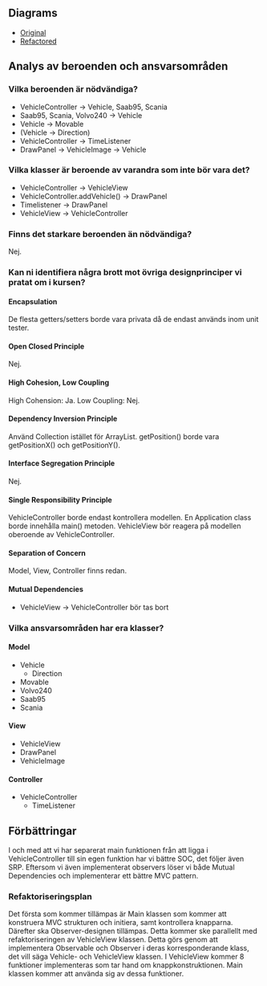 ## Diagrams
- [Original](https://viewer.diagrams.net/?tags=%7B%7D&highlight=0000ff&edit=_blank&layers=1&nav=1&title=diagram.drawio#R7V1Zc%2BK4Fv41qZp5yC3LC4bHkKW7Z9LT6U56exRYAXdsizEiSz%2FMb7%2BSN4wlYQNeWFSVqmAhG1vfd46OziKfGZf%2B67sQzqYfsYO8M11zXs%2BMqzNd1w2rT%2F%2BxlrekxbSsuGUSuk7cBpYN9%2B5vlDRqSevCddB8pSPB2CPubLVxjIMAjclKGwxD%2FLLa7RF7q786gxPENdyPoce3fncdMo1b%2B7q9bH%2BP3Mk0%2FWXQG8Tf%2BDDtnDzJfAod%2FJJrMq7PjMsQYxJ%2F8l8vkcdGLx2X7x%2Fevnu3T713f32e%2Fwu%2FDv9%2B%2BOfbeXyxm01OyR4hRAHZ%2BtK%2Fnx5v3n8zf%2F2Y3d18ftHeXYz%2BOk9O0Z6ht0jG6xuaumMPXeKAhNjzUJg8PHlLR3T%2B4voeDOjR8JH2uk%2B%2B0egx9NxJQD%2BP6Y3SM43hMwqJS8G4SL4geEZbx1PXc27hG16wx5kTOH5Kj4ZTHLq%2F6WWhR78CtIF%2BHZKEV3pvpcc9OzP56RDNaZ%2B7dIxA1nQL5yTpM6YPBGdzdxTdMOviw3DiBkNMCPbTC%2BFF4CAn%2FfUUdC26lRA%2FZTRiX1dEJkGQjQZ6zfEyQeodwj4i4RvtknzbS4BJpM5KDl%2BWDAb9pG2aY6%2BRNsJEaibZlbMf%2B0KlDAYTOgTZr%2BnG6s8BU%2FB7PcHvUTxWfg56FPYAEjRkgzjP85F%2ByD3osili6QaMBRxjz5l6Qh6kV71gZ1MkipSlo05y9PTQI5GScz6DYzeY3EZ9rsxly5fkuVkTpuc%2BehExpq7joCAiDoEEjjJhmGF6K9HAWEP6R4fvUvufdWbRG7qkx2B5TP9Y95BQqaMcg25EJkSJ%2B4IYeQuc5Em3VrbLSfe2imYZy4qo50m2Avem2OpCbInrM13CsH2IPh43uisaZ0p8L%2FnYFOqW3jHqBof6f%2FQwmYe%2BueiFTfsh9JECvlbg7X7HwFtC4J9j4OexxF%2BEIXy7delw6T2PjVnCC3o4IdngHC0nmsIeaGbH4Jsc%2BByUnhsZmYkoAKEBVoKzTxFjl0uBfWC4X50DDnyDB98QAO3BEfLu8NwlLmbXD%2BO%2BBQLsCcZGRauxvzvEf9tfvv4y7d%2FPPdC7mYXBrfnx%2Fbkhns%2Bh4yRC%2FMefsZA%2FY3odJcjbgdyiFhejLJLkIVv5w7kCeHeAey1qaiHAZk8C8CiET0qGa4B4UFFRNwexLYF4TrG5DiZ0IlY4776%2BBi0usMU496U4w5AooOsC2mxxTS0GeiABmo7JHA2Ro1CuwV3WtemVuoU5lOlQo1ChXAvKg67tL4t3eSdKG5GHRTjCnwKF8844G3rXRljqiJXj%2FPiogN4daLNrKwwYgMMOOROURlLpEE3xBAfQu162FkZn2ecWRz4t1vgLEfKWhErhguBV5xl6dckPhhqFIz76mWDIPl%2B95g%2Fe0oOAPnDuJHb4M70eO1ieFh0tz3MuWPCeHo48PH56mLpB3HzjenLH9rrg6RwvwjFaw4QELmrJThBZM%2Fx6otDZkK8lTIg8SNzn1USC2h2h%2FOr6HsLRwOIoouLuLcTd7ULgXbRkE0XCQWombBZ5B4XIexbA38PIO%2B8jiKKzsQUST0sjjD0EAzUz5QV7p%2Fh7FexrU0WiRaOKydQJsSjYLoK4qZAM0GRLRrWYqBHm3pZavEacSxeNajFRA9D9FlW2BGg%2BfSYBeoaQcwPHBIcp0A5esLFWUG8DNQAVdXdj0zPgoV7JklLrhdbXCyDzHGQxHoHqt0UsAWtoIl8wGGaFBYPw9zpI1eUzA9iK4cfx5unm5czcVjNlYr7TwqEKB2qchcSLw58K6pqhFi0gWoaaXyXm0jYvY8TLq0iOCX9%2BOmoMf1HSbrv4A9kK0gnhyx21N7yYAlfZoYK%2BFuiFObstY8%2FP6Ez2J3B%2B4dNBIKeh7tvEXJTD2xTm4nvms%2FQ5cJVTcEeUrYoGXGNuQQHK55Eku3Rs%2FBkOUDRqR%2Bst6kq8Rcm97ap0XZq%2BjciJmO9tAi5K9W1Xn%2FMrNbmlplxIzbuQBv1E98prvbO2lYhzmrC0mQPJslYdSHtd682nK%2BeWmh98OCkrE4z6qFpBoQLYxb0kZGRzdeGiGIeyQWsFWeBYEoJcgwkqxlhkhxjRs9IhyYxQFbPcHWpBdLoxeZb4EMWl36oytE6YBbHpdmGWbi6UzMrK2Ozc2BSGK0XW32ArY3NP0xvFSkkw%2FwyX1uZKXOPkVNJa%2Bd7LBEdx6rcEYzdSSBHCw8XjIwqRI9ZRx4Vz9R1n6sG%2FavZjg5UXGgepqrwom17ylRfCYd3%2Fyot1t52vvBjDwIXKMunAMsksjNOuvBASlXeDseDMCDkX0TOdTm7njhPWXldkCO94IE6h86kEK%2FSbRr9zc2Ugjsr68FWh3zj6okyrdtEXLFaU07tOiIUZVa2WY8mcDmqblvpAbrNuQyzIsg3U1DYt9aEs2gdRiLLeFMqyPdROfR%2FEmgDuvqZSH3DYKefRzs6jVD0fmvcove98eAt7z1g3eR%2BjciA170Ay%2B8qBJOWqLMmThK4f1wirlSRX0lVxKssUweG4lVRS%2F6b2yuYgd77Vh3RPX7UxQL1Id2%2BZirb1jfNg0%2F8fmHXxCMe5ZNj0v%2FYRP0MR%2FMpq6WDDsYpcyta7x2u0WLzbxKcK5KjX0nk507fWYP3KLNwXg8TiJyuyoN9RbBTe9ePdeWTL4mcshneEhAK8fsA7D2YBw%2BawPDDn2dJdJnaeOXA%2Bze6VHdxBwiZJ2kJHX%2Bt35F9L3Wal%2FrWUVXviXxMUhGTZt9qZPbwYMQEbkzP7Slmu%2B%2BBvq2hJmmnK%2BfFarroo4MdqmVD0hpU7FvY7oYX3jpkbmSI4HHO2JypYZAQYL0L2tPfMBaMY0BwDOjdwezIVMMvclzn0Y7el4kCtHOjc5u2JPLCMA44b0gkuI8FVdqgYUCsDKud3NVdwJKKACrTUi7Joj6w2Iy19XQAyc6wfvbuya%2FmunPTVlHz3pYH1U%2FBedg2%2FaPesduEXxdFT%2BI%2Ffmdk1%2FqLNtNrFX5bZO0EknT4LMXZl6jex4K%2Ba69UcE6TZFjwTlC5ogAGiV%2B62ywD1buWOnX6dG4Oyly6f5FvU2yeA6E297Rb6yLZGP9WUu9Y5IHyLb7sckJX0nVYZUPvIi17r2y7yMjfQKIRPSvM3ib3dtfFn8gG%2FB9dHIduSFgWC15%2BoDIUWcmtXMwZMu%2BLckL0kc7MMBb2QobAnOyuL%2BSryW6q4RBUJrz0LoamwhClzTsIo2HhHZwgc%2Bqr6vA6sja6XHr3yEpDrYEFnJBgHmleLQOQRaDVPdbD1WdV5w9hqnjqkTLoe71L559OXh%2FdKT60I%2FeFkxtm8i%2BT64v7hyPHcde%2BqwyvwsHk3yP2nr0cvuK0D3XmSm80Hvr5fK4GuG%2BfuU9n6vESzzQizXMZ5MZnxlCPdW24lsQUvqia%2FNacARDkQypVQL8qiF0S26UuwZaFNL5fjpvKYm4K%2F80Q3oMkyncJ8lptiQFMM6DzVDRi8Wm%2BzgPcsV76bFfPWW8Cbq87FM8QX5v5a%2BLP0cQMczWhRU3zvYHMXUfmLFRLjurR2t1d77W50avRaxVyHRKCWV77D0cths5rQwm4mIHmAm4r9E2NG1t1Y251%2BiO%2B3Vg8UMIxT5%2F32pBa%2F6a8ip1MvfNecLlA62TtNSulC0NFaT2mwvn9TnDa75DQ4aE5L7KMBz2oh%2B7W9IDXgVSlYz9PiCXoJr6113ZuidV%2Bp6lpVdbolSKmu3g9WD3qrbzdMEnJlHC12T41sKae19Sc0xeput50%2BaFZL3rqgVVTW6R6aXWtrUEhlMvT1djV3Qim1dWtDWSieUGK6g2zQ27TdzZQSB2DntKrYjaoCsB82uF6wJlJgZWzj%2BpeRuajYWyFnpw6VLY1wfU8Uu5CtVkVrpf43CWzH6qKSLvGWpP1l31utGNnmAflD1rMvR2t7I1rXbY90S1ueRwVepso0vUJ8o8lJS75tbK0Xl4hmible4krpaa3Q%2FxBdJ0ehtXsHrbSXmcIlPu5idqbZCqstxerGWS3styes3jBwU%2BxvlEVuzN36W9r6%2FjZY239nqQHBz8%2Fgk%2F%2F473QM7OkN%2BGBpo9TpdcAyU%2FY%2BsM22NG7Dd5NGoQ%2FGxuf84JutXI0So8fYsX%2B6i2%2FZmkLSvxnBOiCvzZaT0WEI1j77RPX%2BhoJV6H9e5hPSzP66E5ph%2FiG6hOwDn1LMqqbavjC%2FoJKtMiYD21h3wqZMpochxiTfPYSz6UfsINbj%2Fw%3D%3D)
- [Refactored](https://viewer.diagrams.net/?tags=%7B%7D&highlight=0000ff&edit=_blank&layers=1&nav=1&title=diagram_refactored.drawio#R7V1Zk5u4Fv41XXXvQ0%2Bxenls95JkpjPppDvJ5FE2sk2CkQfjXvJwf%2FuVANEYHQG2Wdy2qlKVRhY26PuOpLPqzLxcPL8L0HL%2BkTjYOzM05%2FnMvDozDFMf2PQ%2F1vIStxiWnbTMAteJ2%2FTXhnv3N04ataR17Tp4tdExJMQL3eVm44T4Pp6EG20oCMjTZrcp8TZ%2FdYlmWGi4nyBPbP3uOuE8bh0Y%2Fdf299idzfkv671h%2FMkC8c7Jm6zmyCFPmSbz%2Bsy8DAgJ478Wz5fYY6PHx%2BX7h5fv3u2v3rs%2FP6%2F%2BRV9Hfz38%2Fe08%2FrKbbW5JXyHAfrjzV%2F%2F%2BNb15%2F836%2Bc%2Fy7ubzk%2FbuYvzneXKL9oi8dTJe3%2FDcnXj4kvhhQDwPB8nLhy98RFdP7sJDPr0aTWmv%2B%2BQTjV4jz5359O8JfVB6pzl6xEHoUjAukg9CsqStk7nrObfohazZ66xCNPnFr0ZzEri%2F6dcij36k0wb6cRAmvDJ6Gz3u2Z3JTwd4Rfvc8THS06ZbtAqTPhP6Qmi5csfRA7MuCxTMXH9EwpAs%2BBeRte9gh%2F86B12LHiUgv1IasY8rIpMgyEYDP2d4mSD1DpMFDoMX2iX5tJcAk0idnVw%2BvTJYHyRt8wx7Td6IEqmZpd%2Bc%2FtgXKmXIn9EhSH%2FNMDd%2FTreA3%2BsBv0fx2Pg55FHYfRTiERvEVZaP9I%2FMi742RSzdgrG6wNhzNj1hD9FvvWB3UyTylKWjHmbo6eFpKCXnaokmrj%2B7jfpcWa8tX5L3Zk2E3jv1ImLMXcfBfkScEIVonArDktBHiQbGHtF%2FdPgutT%2FsM5s%2B0CW91l%2Bv6T%2FWPQip1FGOITciE6bEfcKMvDlOiqQrlO1y0r1solnGsjzqWZJtwL0ttgaIbegu2FzCsH2I%2FjxudDdmnHm48JI%2Fm0LdNjpG3RZQ%2F1%2F0AtE6tIqBvwgC9HLr0uEyeh4bs2SZopezMB2co%2BVEU9j3Bx1jbwnYC0h6brTVSCRBB5fhEpgXFDD2dRzXBwb71bkuYG%2BK2JsAzh4aY%2B%2BOrNzQJez7g7hvDv%2FDgFjXrGoYD%2FaH%2BK%2F%2Bl68%2Frf7vx57eu1kG%2Fq318f25Cc%2FqyHESGf7Pf2MZfyT0e5Qc7wSy3uIkDqMMSfKI6X9opQDeH2CzxZkaBNjqSQAeB%2BiXkuEaIO5VnKibg7gvgXhFsbn2qaKscK4B52FFZb45nAdSnFEQKqDrUqf1FvVpGOihBGg6Jis8wo5CeX%2BUra63Xtw4KKBMhxoHCuV6TGNd779s0fCZTNo4fFgHY%2FLJVzjvj%2FOw600YN8fJcZ5OFdB7A20aXe%2FCdFMXsMPODHN%2FGh2iOZkRH3nXr6250Xntc0simxZr%2FInD8CVxmKF1SDaNZ%2FjZDf9hqFE44qsfCYbs76vn7MULv%2FCdC%2BaKpZdjj0x%2BPcxdP26%2BcT25fbrIFbYi62CCCxBNhp2NSCGeAfZQ6D5uensL3F93JHIQpY42zoOEFxZ3c%2FGvoFviGQ6Tu%2Bp3Z4la9T1C46EtUEN5XVvwuvZzbldoBw%2F5QXW%2BbGznd9VzftfUfXuAflfRNhD55uKdR7wcjQnxMPLVipQV7L28r1Wwr80XAymLyhdTJ8SQqxWCuClXjK7JVEWlRNQIc2%2FHWbxGnEuVRaVE1AD0oMUpWwK0KQN6ibFzgyYhCTjQDlmzsVZQ7wI16GFtCuv14vzz5Jp8wl%2B%2Bzz7bDz9%2F%2Fhwa59wD2JW6aGyjL9IXziiZ7PJH9rPX26IrmZ4p6JgOWs3Tt2EXdyhkO1%2FaQkdHG9SvhuqJgMVqYBE8yTfWrLBGgU%2BZDongSPXZPnfipU4ILce8%2BBvrjckUZ6EktuObi58E2ipVtnlVVk%2FdjJwIgMErbctOYJahlXAS1GVNq4Iu2z8MXVYXg1WYMvvP8QYQZ%2BXM2nXRTMV8H50W5FyDGyTYbvFDQV0z1IBu2zLUuky5dQL0dEfXGy8G%2FSq9PGboxZWoMeiBKOK2oRcndBZDPkOriwUdg%2FA0pL1FyKGo4sYwh59ZTBsQwFXmyj1RNivuGRszWAIon0eS7NKxWSyJT1%2F5uOOLuxJwIOC45UndkIaU4%2FAHx1zN6fVBDgQgNwY5aEPRZYGpyHHeodVoTbVsn2WBYR8HSuoboAAQm9wuBfgqDlFgxDINFAmaJgEUt9wyCWTuK0qCe2bNUyRonARAWHPLJJC5tiISkKXiQOMcAIKeW%2BaAbAtIOXDrTsMRdhQNGqcBEBPdMg0gXZ%2FTIElyUDxomgdQyHTLPJDloFIeJOFLigaN08DqfHsoy1NNaTCdKh40zoN%2BiztE%2BJlFHsh9OyrooPmggyGvFigvW5a2bYTP7xZyYPPvegtly0TTVqbK0YcFmpWVOor6qHpH4ASwV0ACxMjmSpxBWq1yW9UKMhSKAIFcg9cKxhjSWs3oXemQpH6ro96UtAQ1EGrfmDxLAozg8nWqvFWdMAOB9u3CLK2Tm6zKarPZ%2BmZzUCHAFdz9DXfabB5oriY8KQHrz%2Bh1txnPR2kFzRObkgrl%2ByCzNcEnNiQYu9GEFCE8Wk%2BnOMAOPEcdF87Vq%2BbWg3%2FVVM4Gy0doAqSnWT4CHJ6WykfYuVWhwfIRRa%2BZLR8xQb6L1I6kgx2JkduRnGj5CJCoovmLxXGOsXMRvdPpJKjuuVAddFkJ8ImHcLLVgkqwQr9p9DvfpgzhAO4FelboN44%2BVN6%2FXfQBJUUZu%2BuEGCzv32pNGZmxQdWYrQ%2FkNotPwIIsi7xRNWbrQxmq8Q%2BibDSFsiyw5tQPcagJ4O4LQxlDAbuDNRrBNWT0s%2B1qyLRhbOLTc7ZIDGy0TRbr%2BsxSe9JBkPdvxHskhiXaFpUBqXkDkjVQBiQpV2WpAGHgLuJCZ0qTFIp%2FVFzK0ong7ZiVVP7%2FtvuV7UHuvF6p9EAiVd2wXqS735lCqd9x%2FCv%2F%2FwPbXUzRJBMEy%2F%2FXPpJHBMGvdi0dVE2vyKVU3z3eTYstmk0WdAI5al06K2fGzjPYoDILD2VDYouLVbimn1FsFN714925Z8sWVyyGd4SEArx%2BwDt3ZulmX8DyjRnPXs1lsPGsQn3lLuxr3GxWal%2FjrOq4CLPd29yibNZgFms25%2FPY6i3ZDJerFk8YapXL%2FVariZMl7oSk8NA3E5u4LUl7Wm4fXUzSnr1Xd0Mr7j%2Fo7dff7BX3Hxb331vICikhpo3QxrP%2B6GLMFthJeNa%2FEqRRaa4d2NsrapIWLzV8vJorWGqD5TDi6HjoO%2Bb2PyHD256RW%2BlE8HbU2R6UqMwIMFkH7G3vmQlWMaA5BnSu4PZkU8AydV9k0I%2FdFooDtXKgc523B3lgGAccN6ALXEqCq%2FRSMaBWBlSO72wu0RCiQA5k5WjdE2Wg0HqrntaBAYDMHGtH767oWr4rB302Jd8DaWDNKXgvuoYfqLneMvyy2pqn4czoGn%2Bg4HrL%2BMsi%2B6O05Xj5zMXYqK1%2BEwp%2F1VjP5pggjbYSmaDmggYYAJRcb5kBsvM3IuvwdWT5Uwxo0ujX%2BWYQytiMGUCWigCNEwAotd5yop9Y6ey0Q25b5wBUZr1lDshSek8rDbB95IHK6i0jLzMDjdnRSwr7BrEHqqm3i70lOvwe3AUOeA19AXEVodB8hMJ57lR1q19xcdB5dM92IQpGLkThQEqqw4SFDJfKMVFFxGsPQ2jKL2FJT%2F6JvI13dIkgwUKVn6gDa7Nr3aNXngN27a%2FpkoRiT%2FNmFpjcBa0Wqg5qH1ZdN8yd1qm3FErXE20qf3%2F68vBezVMbQv92QuP6oo3k%2BuL%2B4cjx3Ld43dvL8OqLdpD7T1%2BPXnBbB7rzKLe%2B6Pn6fq0Eum6cu49lG4gSzaqRpsGMq3w04ym7unesJbMDL6pGvzU3AUBBEMqUUC%2FKdse2hL7Mt%2BllgtxUIHNT8Hce6aZrslCnIBvmphjQFAM6j3XTTXFabzPr%2BSyT8pxm87eb9PxzvVjy1%2FVJtKJFTfGz69ubiMpPYkk216XJ%2B73DSN63cuWM9OQFZJnF%2Bf4lidFmYfdm8pB10zx13u9OaviIz4qc5lb4rjmdo3RSPLFh0g0U6WolHa9uUso67SBIN8zNdElsYcOk67bA9ZsmneR8B01kXeGxrh3TTtdzVR3M5IgK2Yqsp5vQ9IbiJVy4ge9spTcYtr3fDSWbCj1Fqc1dBY9X70bW9N1kzTgQYQNFyK44wddfR34nUTPycmAV05T3l31uG63Q1lK07Ya2h1H4SmRt8fqQ72%2BWsNzMxyZYrbC604JuJ8JqsN%2BBsDpvtiibi%2FN2iDK7hbVff7ukoFtfL%2By%2Ft9To%2Fo%2FP%2BqfF9N%2F5RO%2FPb%2FQPtjbmitLhy8x2hTnb0Au4KbVr2udNG4MS2udrbW7Z37RLaL9nf6vkeWytsP%2BmmJTf3dxx1aC8cXIdvLztvEYdrqC%2BFf19a4ke7Nf%2FvEzb16xB0Q3N1Oc1djGeHnh16U1JLhODCpK0u6SAY17V0HUY5tX8sRvnZdq1bhff0BCRdzHItlVauobZuix6phVG6rW7mar62YseOxNn8RG5Ki%2Bji7wMO7%2FaGVB6Oe%2B0kUG4W5HjA80gBHmqjpCTz1uFgr1XrgZEthpi%2FsAHFiO%2BWLzvgg7HSWcM1gMulDAIgVtHPBd8kkKn9huuGm67ZzaH2U3zufaHppmllk96dYcDl44bWw67VzWrblcO7BhkmEZQvZPqZw9%2BGq9w8KgKJHRz%2BCAPL0wXHKPaduO4Th%2BEeW0IvF4vHfqTR732bXs8WfGUcJBZqeAjA2e2v4HFcMOApJcug60uZ%2FygpvITnfS617OdLEJDA56bKp%2BhtGV%2Fq8QF2Lf6Rf2bsTeZ4pY%2FXqDV%2BcAdLdGDnAnC0ioumaewRMtq7vokdKcvfGt53GX36lmxe5V5eTArtqzOInIcjrwCvn7g2ywsAQMvbszjU3VWOLyc0%2BnsyAtadYR7m3UmYNyhM9WYwM%2FRKof7mBAPo%2BPLQe0I%2BlZLT8DYdxp1vGNiSn8r9ezwYl%2BSfm8lnn6QPzTX3kiZKu1fFjyWP%2FK3MHisfItLLwNCwmz3AC3nH4mDWY%2F%2FAw%3D%3D) 

## Analys av beroenden och ansvarsområden
### Vilka beroenden är nödvändiga?
- VehicleController → Vehicle, Saab95, Scania
- Saab95, Scania, Volvo240 → Vehicle
- Vehicle → Movable
- (Vehicle → Direction)
- VehicleController → TimeListener
- DrawPanel → VehicleImage → Vehicle

### Vilka klasser är beroende av varandra som inte bör vara det?
- VehicleController → VehicleView
- VehicleController.addVehicle() → DrawPanel
- Timelistener → DrawPanel
- VehicleView → VehicleController

### Finns det starkare beroenden än nödvändiga?
Nej.

### Kan ni identifiera några brott mot övriga designprinciper vi pratat om i kursen?
#### Encapsulation
De flesta getters/setters borde vara privata då de endast används inom unit tester.
#### Open Closed Principle
Nej.
#### High Cohesion, Low Coupling
High Cohension: Ja.
Low Coupling: Nej. 
#### Dependency Inversion Principle
Använd Collection istället för ArrayList.
getPosition() borde vara getPositionX() och getPositionY().
#### Interface Segregation Principle
Nej.
#### Single Responsibility Principle
VehicleController borde endast kontrollera modellen. En Application class borde innehålla main() metoden. VehicleView bör reagera på modellen oberoende av VehicleController.
#### Separation of Concern
Model, View, Controller finns redan.
#### Mutual Dependencies
- VehicleView → VehicleController bör tas bort

### Vilka ansvarsområden har era klasser?
#### Model
- Vehicle
	-  Direction
- Movable
- Volvo240
- Saab95
- Scania
#### View
- VehicleView
- DrawPanel
- VehicleImage
#### Controller
- VehicleController
	- TimeListener

## Förbättringar
I och med att vi har separerat main funktionen från att ligga i VehicleController till sin egen funktion har vi bättre SOC, det följer även SRP. Eftersom vi även implementerat observers löser vi både Mutual Dependencies och implementerar ett bättre MVC pattern.

### Refaktoriseringsplan
Det första som kommer tillämpas är Main klassen som kommer att konstruera MVC strukturen och initiera, samt kontrollera knapparna. Därefter ska Observer-designen tillämpas. Detta kommer ske parallellt med refaktoriseringen av VehicleView klassen. Detta görs genom att implementera Observable och Observer i deras korresponderande klass, det vill säga Vehicle- och VehicleView klassen. I VehicleView kommer 8 funktioner implementeras som tar hand om knappkonstruktionen. Main klassen kommer att använda sig av dessa funktioner.
